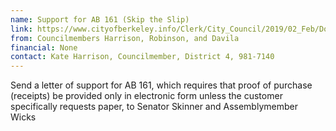 ```yaml
---
name: Support for AB 161 (Skip the Slip) 
link: https://www.cityofberkeley.info/Clerk/City_Council/2019/02_Feb/Documents/2019-02-19_Item_13_Support_for_AB_161_(Skip_the_Slip).aspx
from: Councilmembers Harrison, Robinson, and Davila 
financial: None 
contact: Kate Harrison, Councilmember, District 4, 981-7140
---
```

Send a letter of support for AB 161, which requires that proof of purchase (receipts) be provided only in electronic form unless the customer specifically requests paper, to Senator Skinner and Assemblymember Wicks
